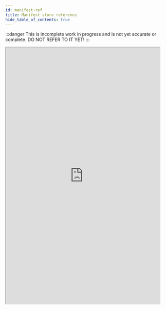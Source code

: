 ```yaml
---
id: manifest-ref
title: Manifest store reference
hide_table_of_contents: true
---
```


:::danger
This is incomplete work in progress and is not yet accurate or complete. DO NOT REFER TO IT YET!
:::

<iframe src="https://contentauth.github.io/c2pa-manifest-reference/reference-cai" height="800px" width="95%" scrolling="yes"></iframe>
